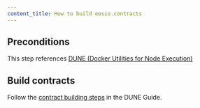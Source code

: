 ```yaml
---
content_title: How to build eosio.contracts
---
```


## Preconditions
This step references [DUNE (Docker Utilities for Node Execution)](https://github.com/AntelopeIO/DUNE/blob/main/README.md)

## Build contracts
Follow the [contract building steps](https://github.com/AntelopeIO/DUNE/blob/main/README.md#contract-development) in the DUNE Guide.
